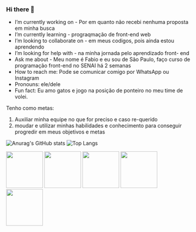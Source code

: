 ### Hi there 👋

-  I’m currently working on - Por em quanto não recebi nenhuma proposta em minha busca
-  I’m currently learning - prograqmação de front-end web
-  I’m looking to collaborate on - em meus codigos, pois ainda estou aprendendo
-  I’m looking for help with - na minha jornada pelo aprendizado front- end
-  Ask me about - Meu nome é Fabio e eu sou de São Paulo, faço curso de programação front-end no SENAI há 2 semanas 
-  How to reach me: Pode se comunicar comigo por WhatsApp ou Instagram 
-  Pronouns: ele/dele
-  Fun fact: Eu amo gatos e jogo na posição de ponteiro no meu time de volei.

Tenho como metas:

1. Auxiliar minha equipe no que for preciso e caso re-querido
2. moudar e utilizar minhas habilidades e conhecimento para conseguir progredir em meus objetivos e metas

![Anurag's GitHub stats](https://github-readme-stats.vercel.app/api?username=Fabio42-sys&show_icons=true&theme=radical) ![Top Langs](https://github-readme-stats.vercel.app/api/top-langs/?username=anuraghazra&layout=compact)


 <img height="100" color="#fff" src="https://cdn.jsdelivr.net/gh/devicons/devicon/icons/github/github-original.svg" /> <img height="100" color="#fff"
 src="https://cdn.jsdelivr.net/gh/devicons/devicon/icons/html5/html5-original-wordmark.svg" />  <img  height="100" color="#fff" src="https://cdn.jsdelivr.net/gh/devicons/devicon/icons/vscode/vscode-plain-wordmark.svg" /> <img height="100" color="#fff" src="https://cdn.jsdelivr.net/gh/devicons/devicon/icons/git/git-original-wordmark.svg" /> <img height="100" 
color="#fff" src="https://cdn.jsdelivr.net/gh/devicons/devicon/icons/javascript/javascript-plain.svg" />
